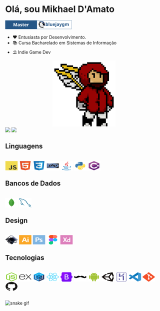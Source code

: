 # Olá, sou Mikhael D'Amato

<img height="28" src="badge_bluejaygm_master.svg"/>

- ❤️ Entusiasta por Desenvolvimento.
- 📚 Cursa Bacharelado em Sistemas de Informação
- ⛱️ Indie Game Dev

<div align="center">
  <img width="200" src="hopi.gif"/>
</div>

<div align="left">
  <img height="180em" src="https://github-readme-stats.vercel.app/api?username=bluejaygm&show_icons=true&theme=tokyonight&include_all_commits=true&count_private=true"/>
  <img height="180em" src="https://github-readme-stats.vercel.app/api/top-langs/?username=bluejaygm&layout=compact&langs_count=7&theme=tokyonight"/>
</div>

## Linguagens

<div style="display: inline_block"><br>
  <img align="center"  height="30" width="40" src="https://raw.githubusercontent.com/devicons/devicon/master/icons/javascript/javascript-original.svg">
  <img align="center"  height="30" width="40" src="https://raw.githubusercontent.com/devicons/devicon/master/icons/html5/html5-original.svg">
  <img align="center"  height="30" width="40" src="https://raw.githubusercontent.com/devicons/devicon/master/icons/css3/css3-original.svg">
  <img align="center"  height="30" width="40" src="https://raw.githubusercontent.com/devicons/devicon/master/icons/php/php-original.svg">
  <img align="center"  height="30" width="40" src="https://raw.githubusercontent.com/devicons/devicon/master/icons/java/java-original.svg">
  <img align="center"  height="30" width="40" src="https://raw.githubusercontent.com/devicons/devicon/master/icons/python/python-original.svg">
  <img align="center"  height="30" width="40" src="https://raw.githubusercontent.com/devicons/devicon/master/icons/csharp/csharp-original.svg">
</div>

## Bancos de Dados

<div style="display: inline_block"><br>
  <img align="center"  height="30" width="40" src="https://raw.githubusercontent.com/devicons/devicon/master/icons/mongodb/mongodb-original.svg">
  <img align="center"  height="30" width="40" src="https://raw.githubusercontent.com/devicons/devicon/master/icons/mysql/mysql-original.svg">
</div>

## Design

<div style="display: inline_block"><br>
  <img align="center"  height="30" width="40" src="https://raw.githubusercontent.com/devicons/devicon/master/icons/inkscape/inkscape-original.svg">
  <img align="center"  height="30" width="40" src="https://raw.githubusercontent.com/devicons/devicon/master/icons/illustrator/illustrator-plain.svg">
  <img align="center"  height="30" width="40" src="https://raw.githubusercontent.com/devicons/devicon/master/icons/photoshop/photoshop-plain.svg">
  <img align="center"  height="30" width="40" src="https://raw.githubusercontent.com/devicons/devicon/master/icons/figma/figma-original.svg">
  <img align="center"  height="30" width="40" src="https://raw.githubusercontent.com/devicons/devicon/master/icons/xd/xd-plain.svg">
</div>

## Tecnologias

<div style="display: inline_block"><br>
  <img align="center"  height="30" width="40" src="https://raw.githubusercontent.com/devicons/devicon/master/icons/nodejs/nodejs-original.svg">
  <img align="center"  height="30" width="40" src="https://raw.githubusercontent.com/devicons/devicon/master/icons/express/express-original.svg">
  <img align="center"  height="30" width="40" src="https://raw.githubusercontent.com/devicons/devicon/master/icons/sequelize/sequelize-original.svg">
  <img align="center"  height="30" width="40" src="https://raw.githubusercontent.com/devicons/devicon/master/icons/react/react-original.svg">
  <img align="center"  height="30" width="40" src="https://raw.githubusercontent.com/devicons/devicon/master/icons/bootstrap/bootstrap-original.svg">
  <img align="center"  height="30" width="40" src="https://raw.githubusercontent.com/devicons/devicon/master/icons/handlebars/handlebars-original.svg">
  <img align="center"  height="30" width="40" src="https://raw.githubusercontent.com/devicons/devicon/master/icons/android/android-original.svg">
  <img align="center"  height="30" width="40" src="https://raw.githubusercontent.com/devicons/devicon/master/icons/unity/unity-original.svg">
  <img align="center"  height="30" width="40" src="https://raw.githubusercontent.com/devicons/devicon/master/icons/heroku/heroku-original.svg">
  <img align="center"  height="30" width="40" src="https://raw.githubusercontent.com/devicons/devicon/master/icons/vscode/vscode-original.svg">
  <img align="center"  height="30" width="40" src="https://raw.githubusercontent.com/devicons/devicon/master/icons/git/git-original.svg">
  <img align="center"  height="30" width="40" src="https://raw.githubusercontent.com/devicons/devicon/master/icons/github/github-original.svg">
</div>

##

![snake gif](https://github.com/bluejaygm/bluejaygm/blob/output/github-contribution-grid-snake.gif)

